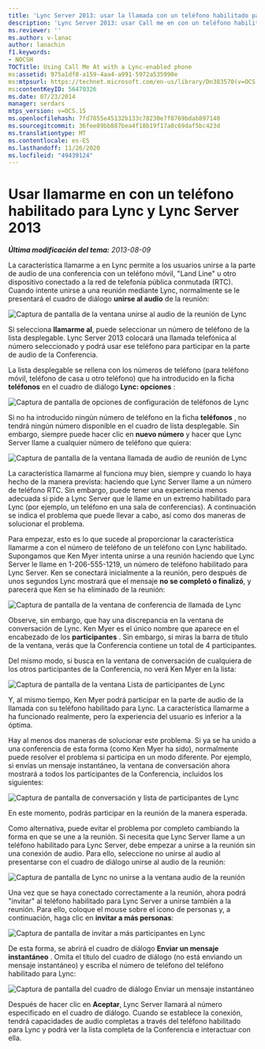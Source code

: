 ```yaml
---
title: 'Lync Server 2013: usar la llamada con un teléfono habilitado para Lync'
description: 'Lync Server 2013: usar Call me en con un teléfono habilitado para Lync.'
ms.reviewer: ''
ms.author: v-lanac
author: lanachin
f1.keywords:
- NOCSH
TOCTitle: Using Call Me At with a Lync-enabled phone
ms:assetid: 975a1df8-a159-4aa4-a991-5972a535998e
ms:mtpsurl: https://technet.microsoft.com/en-us/library/Dn383570(v=OCS.15)
ms:contentKeyID: 56470326
ms.date: 07/23/2014
manager: serdars
mtps_version: v=OCS.15
ms.openlocfilehash: 7fd7855e45132b133c78230e7f8769bdab897140
ms.sourcegitcommit: 36fee89bb887bea4f18b19f17a8c69daf5bc423d
ms.translationtype: MT
ms.contentlocale: es-ES
ms.lasthandoff: 11/26/2020
ms.locfileid: "49439124"
---
```

# <a name="using-call-me-at-with-a-lync-enabled-phone-and-lync-server-2013"></a>Usar llamarme en con un teléfono habilitado para Lync y Lync Server 2013

<div data-xmlns="http://www.w3.org/1999/xhtml">

<div class="topic" data-xmlns="http://www.w3.org/1999/xhtml" data-msxsl="urn:schemas-microsoft-com:xslt" data-cs="https://msdn.microsoft.com/">

<div data-asp="https://msdn2.microsoft.com/asp">



</div>

<div id="mainSection">

<div id="mainBody">

<span> </span>

_**Última modificación del tema:** 2013-08-09_

La característica llamarme a en Lync permite a los usuarios unirse a la parte de audio de una conferencia con un teléfono móvil, "Land Line" u otro dispositivo conectado a la red de telefonía pública conmutada (RTC). Cuando intente unirse a una reunión mediante Lync, normalmente se le presentará el cuadro de diálogo **unirse al audio** de la reunión:

![Captura de pantalla de la ventana unirse al audio de la reunión de Lync](images/Dn383570.e28f17f0-9f17-44ef-b893-f4ef132f47ac(OCS.15).png "Captura de pantalla de la ventana unirse al audio de la reunión de Lync")

Si selecciona **llamarme al**, puede seleccionar un número de teléfono de la lista desplegable. Lync Server 2013 colocará una llamada telefónica al número seleccionado y podrá usar ese teléfono para participar en la parte de audio de la Conferencia.

La lista desplegable se rellena con los números de teléfono (para teléfono móvil, teléfono de casa u otro teléfono) que ha introducido en la ficha **teléfonos** en el cuadro de diálogo **Lync: opciones** :

![Captura de pantalla de opciones de configuración de teléfonos de Lync](images/Dn383570.03d2f25d-49e2-47b4-b1e9-b1614fc0c11c(OCS.15).png "Captura de pantalla de opciones de configuración de teléfonos de Lync")

Si no ha introducido ningún número de teléfono en la ficha **teléfonos** , no tendrá ningún número disponible en el cuadro de lista desplegable. Sin embargo, siempre puede hacer clic en **nuevo número** y hacer que Lync Server llame a cualquier número de teléfono que quiera:

![Captura de pantalla de la ventana llamada de audio de reunión de Lync](images/Dn383570.27f2ac7a-cc1c-465c-b145-202ad03af4f2(OCS.15).png "Captura de pantalla de la ventana llamada de audio de reunión de Lync")

La característica llamarme al funciona muy bien, siempre y cuando lo haya hecho de la manera prevista: haciendo que Lync Server llame a un número de teléfono RTC. Sin embargo, puede tener una experiencia menos adecuada si pide a Lync Server que le llame en un extremo habilitado para Lync (por ejemplo, un teléfono en una sala de conferencias). A continuación se indica el problema que puede llevar a cabo, así como dos maneras de solucionar el problema.

Para empezar, esto es lo que sucede al proporcionar la característica llamarme a con el número de teléfono de un teléfono con Lync habilitado. Supongamos que Ken Myer intenta unirse a una reunión haciendo que Lync Server le llame en 1-206-555-1219, un número de teléfono habilitado para Lync Server. Ken se conectará inicialmente a la reunión, pero después de unos segundos Lync mostrará que el mensaje **no se completó o finalizó**, y parecerá que Ken se ha eliminado de la reunión:

![Captura de pantalla de la ventana de conferencia de llamada de Lync](images/Dn383570.c2a81727-8751-41b5-946a-03a1b75b9d95(OCS.15).png "Captura de pantalla de la ventana de conferencia de llamada de Lync")

Observe, sin embargo, que hay una discrepancia en la ventana de conversación de Lync. Ken Myer es el único nombre que aparece en el encabezado de los **participantes** . Sin embargo, si miras la barra de título de la ventana, verás que la Conferencia contiene un total de 4 participantes.

Del mismo modo, si busca en la ventana de conversación de cualquiera de los otros participantes de la Conferencia, no verá Ken Myer en la lista:

![Captura de pantalla de la ventana Lista de participantes de Lync](images/Dn383570.fa5990cf-2694-402c-ac06-946aa66b6837(OCS.15).png "Captura de pantalla de la ventana Lista de participantes de Lync")

Y, al mismo tiempo, Ken Myer podrá participar en la parte de audio de la llamada con su teléfono habilitado para Lync. La característica llamarme a ha funcionado realmente, pero la experiencia del usuario es inferior a la óptima.

Hay al menos dos maneras de solucionar este problema. Si ya se ha unido a una conferencia de esta forma (como Ken Myer ha sido), normalmente puede resolver el problema si participa en un modo diferente. Por ejemplo, si envías un mensaje instantáneo, la ventana de conversación ahora mostrará a todos los participantes de la Conferencia, incluidos los siguientes:

![Captura de pantalla de conversación y lista de participantes de Lync](images/Dn383570.9b5ff6d6-9f73-467c-99a7-ef3aa8bd7e7a(OCS.15).png "Captura de pantalla de conversación y lista de participantes de Lync")

En este momento, podrás participar en la reunión de la manera esperada.

Como alternativa, puede evitar el problema por completo cambiando la forma en que se une a la reunión. Si necesita que Lync Server llame a un teléfono habilitado para Lync Server, debe empezar a unirse a la reunión sin una conexión de audio. Para ello, seleccione no unirse al audio al presentarse con el cuadro de diálogo unirse al audio de la reunión:

![Captura de pantalla de Lync no unirse a la ventana audio de la reunión](images/Dn383570.280a148d-cce5-4b02-87f9-9f78f17a81c1(OCS.15).png "Captura de pantalla de Lync no unirse a la ventana audio de la reunión")

Una vez que se haya conectado correctamente a la reunión, ahora podrá "invitar" al teléfono habilitado para Lync Server a unirse también a la reunión. Para ello, coloque el mouse sobre el icono de personas y, a continuación, haga clic en **invitar a más personas**:

![Captura de pantalla de invitar a más participantes en Lync](images/Dn383570.69b81b29-d1d2-4ed3-acb6-e37dd18e3d86(OCS.15).png "Captura de pantalla de invitar a más participantes en Lync")

De esta forma, se abrirá el cuadro de diálogo **Enviar un mensaje instantáneo** . Omita el título del cuadro de diálogo (no está enviando un mensaje instantáneo) y escriba el número de teléfono del teléfono habilitado para Lync:

![Captura de pantalla del cuadro de diálogo Enviar un mensaje instantáneo](images/Dn383570.cd67a3f0-06d8-41ba-a808-c067f64bec9f(OCS.15).png "Captura de pantalla del cuadro de diálogo Enviar un mensaje instantáneo")

Después de hacer clic en **Aceptar**, Lync Server llamará al número especificado en el cuadro de diálogo. Cuando se establece la conexión, tendrá capacidades de audio completas a través del teléfono habilitado para Lync y podrá ver la lista completa de la Conferencia e interactuar con ella.

</div>

<span> </span>

</div>

</div>

</div>

